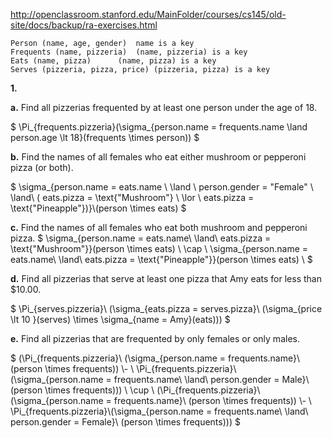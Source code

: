 http://openclassroom.stanford.edu/MainFolder/courses/cs145/old-site/docs/backup/ra-exercises.html

```
Person (name, age, gender)	name is a key
Frequents (name, pizzeria)	(name, pizzeria) is a key
Eats (name, pizza)		(name, pizza) is a key
Serves (pizzeria, pizza, price) (pizzeria, pizza) is a key
```

**1.**

**a.** Find all pizzerias frequented by at least one person under the age of 18.

$
\Pi_{frequents.pizzeria}(\sigma_{person.name = frequents.name \land person.age \lt 18}(frequents \times person))
$

**b.** Find the names of all females who eat either mushroom or pepperoni pizza (or both).

$
\sigma_{person.name = eats.name \ \land \ person.gender = "Female" \ \land\ (  eats.pizza = \text{"Mushroom"} \ \lor \ eats.pizza = \text{"Pineapple"})}\\(person \times eats)
$

**c.** Find the names of all females who eat both mushroom and pepperoni pizza.
$
\sigma_{person.name = eats.name\ \land\ eats.pizza = \text{"Mushroom"}}(person \times eats) \\
\cap \\
\sigma_{person.name = eats.name\ \land\ eats.pizza = \text{"Pineapple"}}(person \times eats) \\
$

**d.** Find all pizzerias that serve at least one pizza that Amy eats for less than $10.00.

$
\Pi_{serves.pizzeria}\\
(\sigma_{eats.pizza = serves.pizza}\\
(\sigma_{price \lt 10 }(serves) \times \sigma_{name = Amy}(eats)))
$

**e.** Find all pizzerias that are frequented by only females or only males.

$
(\Pi_{frequents.pizzeria}\\
(\sigma_{person.name = frequents.name}\\
(person \times frequents)) \\- \\
\Pi_{frequents.pizzeria}\\(\sigma_{person.name = frequents.name\ \land\ person.gender = Male}\\
(person \times frequents))) \\ \cup \\
(\Pi_{frequents.pizzeria}\\
(\sigma_{person.name = frequents.name}\\
(person \times frequents)) \\- \\
\Pi_{frequents.pizzeria}\\(\sigma_{person.name = frequents.name\ \land\ person.gender = Female}\\
(person \times frequents)))
$
